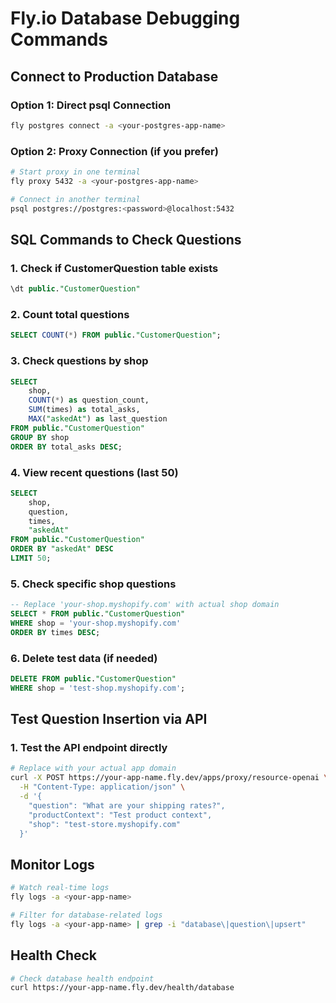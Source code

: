 # Fly.io Database Debugging Commands

## Connect to Production Database

### Option 1: Direct psql Connection
```bash
fly postgres connect -a <your-postgres-app-name>
```

### Option 2: Proxy Connection (if you prefer)
```bash
# Start proxy in one terminal
fly proxy 5432 -a <your-postgres-app-name>

# Connect in another terminal
psql postgres://postgres:<password>@localhost:5432
```

## SQL Commands to Check Questions

### 1. Check if CustomerQuestion table exists
```sql
\dt public."CustomerQuestion"
```

### 2. Count total questions
```sql
SELECT COUNT(*) FROM public."CustomerQuestion";
```

### 3. Check questions by shop
```sql
SELECT 
    shop, 
    COUNT(*) as question_count,
    SUM(times) as total_asks,
    MAX("askedAt") as last_question
FROM public."CustomerQuestion" 
GROUP BY shop 
ORDER BY total_asks DESC;
```

### 4. View recent questions (last 50)
```sql
SELECT 
    shop,
    question,
    times,
    "askedAt"
FROM public."CustomerQuestion" 
ORDER BY "askedAt" DESC 
LIMIT 50;
```

### 5. Check specific shop questions
```sql
-- Replace 'your-shop.myshopify.com' with actual shop domain
SELECT * FROM public."CustomerQuestion" 
WHERE shop = 'your-shop.myshopify.com' 
ORDER BY times DESC;
```

### 6. Delete test data (if needed)
```sql
DELETE FROM public."CustomerQuestion" 
WHERE shop = 'test-shop.myshopify.com';
```

## Test Question Insertion via API

### 1. Test the API endpoint directly
```bash
# Replace with your actual app domain
curl -X POST https://your-app-name.fly.dev/apps/proxy/resource-openai \
  -H "Content-Type: application/json" \
  -d '{
    "question": "What are your shipping rates?",
    "productContext": "Test product context",
    "shop": "test-store.myshopify.com"
  }'
```

## Monitor Logs
```bash
# Watch real-time logs
fly logs -a <your-app-name>

# Filter for database-related logs
fly logs -a <your-app-name> | grep -i "database\|question\|upsert"
```

## Health Check
```bash
# Check database health endpoint
curl https://your-app-name.fly.dev/health/database
```
